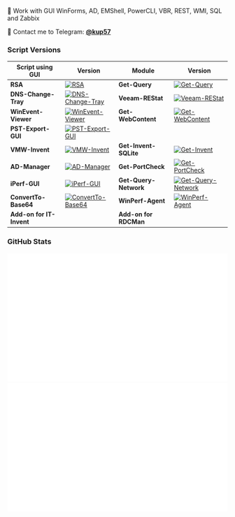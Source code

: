 🔨 Work with GUI WinForms, AD, EMShell, PowerCLI, VBR, REST, WMI, SQL and Zabbix

💬 Contact me to Telegram: [**@kup57**](https://t.me/kup57)

### Script Versions
| **Script using GUI** | **Version** | **Module** | **Version** |
| ------ | ------ | ------ | ------ |
| **RSA** | [![RSA](https://img.shields.io/github/v/release/lifailon/rsa)](https://github.com/Lifailon/RSA/releases) | **Get-Query** | [![Get-Query](https://img.shields.io/github/v/release/lifailon/Get-Query)](https://github.com/Lifailon/Get-Query/releases) |
| **DNS-Change-Tray** | [![DNS-Change-Tray](https://img.shields.io/github/v/release/lifailon/DNS-Change-Tray)](https://github.com/Lifailon/DNS-Change-Tray/releases) | **Veeam-REStat** | [![Veeam-REStat](https://img.shields.io/github/v/release/lifailon/Veeam-REStat)](https://github.com/Lifailon/Veeam-REStat/releases) |
| **WinEvent-Viewer** | [![WinEvent-Viewer](https://img.shields.io/github/v/release/lifailon/WinEvent-Viewer)](https://github.com/Lifailon/WinEvent-Viewer/releases) | **Get-WebContent** | [![Get-WebContent](https://img.shields.io/github/v/release/lifailon/Get-WebContent)](https://github.com/Lifailon/Get-WebContent/releases) |
| **PST-Export-GUI** | [![PST-Export-GUI](https://img.shields.io/github/v/release/lifailon/PST-Export-GUI)](https://github.com/Lifailon/PST-Export-GUI/releases) | | |
| **VMW-Invent** | [![VMW-Invent](https://img.shields.io/github/last-commit/lifailon/VMW-Invent?color=<green>)](https://github.com/Lifailon/VMW-Invent) | **Get-Invent-SQLite** | [![Get-Invent](https://img.shields.io/github/v/release/lifailon/Get-Invent-SQLite)](https://github.com/Lifailon/Get-Invent-SQLite/releases) |
| **AD-Manager** | [![AD-Manager](https://img.shields.io/github/last-commit/lifailon/AD-Manager?color=<green>)](https://github.com/Lifailon/AD-Manager) | **Get-PortCheck** | [![Get-PortCheck](https://img.shields.io/github/v/release/lifailon/Get-PortCheck)](https://github.com/Lifailon/Get-PortCheck/releases) |
| **iPerf-GUI** | [![iPerf-GUI](https://img.shields.io/github/last-commit/lifailon/iperf-gui?color=<green>)](https://github.com/Lifailon/iPerf-GUI) | **Get-Query-Network** | [![Get-Query-Network](https://img.shields.io/github/v/release/lifailon/Get-Query-Network)](https://github.com/Lifailon/Get-Query-Network/releases) |
| **ConvertTo-Base64** | [![ConvertTo-Base64](https://img.shields.io/github/last-commit/lifailon/ConvertTo-Base64?color=<green>)](https://github.com/Lifailon/ConvertTo-Base64) | **WinPerf-Agent** | [![WinPerf-Agent](https://img.shields.io/github/v/release/lifailon/WinPerf-Agent)](https://github.com/Lifailon/WinPerf-Agent/releases) |
| **Add-on for IT-Invent** |  | **Add-on for RDCMan** |  |

### GitHub Stats
![](https://raw.githubusercontent.com/lifailon/github-stats/master/generated/overview.svg#gh-light-mode-only) ![](https://raw.githubusercontent.com/lifailon/github-stats/master/generated/languages.svg#gh-light-mode-only)
